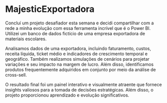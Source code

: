 # MajesticExportadora

Concluí um projeto desafiador esta semana e decidi compartilhar com a rede a minha evolução com essa ferramenta incrível que é o Power BI.
Utilizei um banco de dados fictício de uma empresa exportadora de materiais escolares.

Analisamos dados de uma exportadora, incluindo faturamento, custos, receita líquida, ticket médio e indicadores de crescimento temporal e geográfico. Também realizamos simulações de cenários para projetar variações e seu impacto na margem de lucro. Além disso, identificamos produtos frequentemente adquiridos em conjunto por meio da análise de cross-sell.

O resultado final foi um painel interativo e visualmente atraente que fornece insights valiosos para a tomada de decisões estratégicas. Além disso, o projeto proporcionou aprendizado e evolução significativos.
